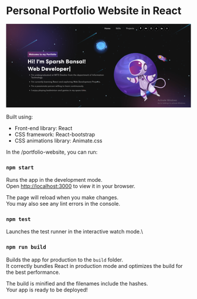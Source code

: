 # Personal Portfolio Website in React

<img width="1266" alt="Screen Shot 2023-06-19 at 2 18 18 PM" src="https://github.com/sparsh2204/Portfolio_Sparsh/blob/main/ReadME-img.png">

Built using:

- Front-end library: React
- CSS framework: React-bootstrap
- CSS animations library: Animate.css

In the /portfolio-website, you can run:

### `npm start`

Runs the app in the development mode.\
Open [http://localhost:3000](http://localhost:3000) to view it in your browser.

The page will reload when you make changes.\
You may also see any lint errors in the console.

### `npm test`

Launches the test runner in the interactive watch mode.\

### `npm run build`

Builds the app for production to the `build` folder.\
It correctly bundles React in production mode and optimizes the build for the best performance.

The build is minified and the filenames include the hashes.\
Your app is ready to be deployed!

